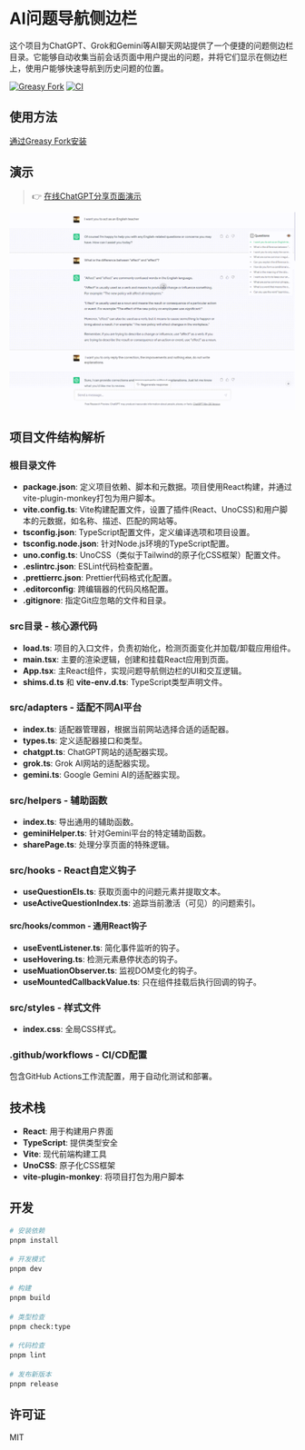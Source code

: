 # AI问题导航侧边栏

这个项目为ChatGPT、Grok和Gemini等AI聊天网站提供了一个便捷的问题侧边栏目录。它能够自动收集当前会话页面中用户提出的问题，并将它们显示在侧边栏上，使用户能够快速导航到历史问题的位置。

[![Greasy Fork](https://img.shields.io/greasyfork/v/467387)](https://greasyfork.org/scripts/467387-chatgpt-question-navigation-sidebar)
[![CI](https://github.com/JianJroh/chatgpt-question-navigator/actions/workflows/ci.yml/badge.svg)](https://github.com/JianJroh/chatgpt-question-navigator/actions/workflows/ci.yml)

## 使用方法

[通过Greasy Fork安装](https://greasyfork.org/zh-CN/scripts/467387-chatgpt-question-navigation-sidebar)

## 演示

> 👉 [在线ChatGPT分享页面演示](https://chat.openai.com/share/7653a873-494f-4d71-82a1-04dd6defcb0f)

![演示](https://raw.githubusercontent.com/JianJroh/chatgpt-question-navigator/main/assets/demo.gif)

## 项目文件结构解析

### 根目录文件

- **package.json**: 定义项目依赖、脚本和元数据。项目使用React构建，并通过vite-plugin-monkey打包为用户脚本。
- **vite.config.ts**: Vite构建配置文件，设置了插件(React、UnoCSS)和用户脚本的元数据，如名称、描述、匹配的网站等。
- **tsconfig.json**: TypeScript配置文件，定义编译选项和项目设置。
- **tsconfig.node.json**: 针对Node.js环境的TypeScript配置。
- **uno.config.ts**: UnoCSS（类似于Tailwind的原子化CSS框架）配置文件。
- **.eslintrc.json**: ESLint代码检查配置。
- **.prettierrc.json**: Prettier代码格式化配置。
- **.editorconfig**: 跨编辑器的代码风格配置。
- **.gitignore**: 指定Git应忽略的文件和目录。

### src目录 - 核心源代码

- **load.ts**: 项目的入口文件，负责初始化，检测页面变化并加载/卸载应用组件。
- **main.tsx**: 主要的渲染逻辑，创建和挂载React应用到页面。
- **App.tsx**: 主React组件，实现问题导航侧边栏的UI和交互逻辑。
- **shims.d.ts** 和 **vite-env.d.ts**: TypeScript类型声明文件。

### src/adapters - 适配不同AI平台

- **index.ts**: 适配器管理器，根据当前网站选择合适的适配器。
- **types.ts**: 定义适配器接口和类型。
- **chatgpt.ts**: ChatGPT网站的适配器实现。
- **grok.ts**: Grok AI网站的适配器实现。
- **gemini.ts**: Google Gemini AI的适配器实现。

### src/helpers - 辅助函数

- **index.ts**: 导出通用的辅助函数。
- **geminiHelper.ts**: 针对Gemini平台的特定辅助函数。
- **sharePage.ts**: 处理分享页面的特殊逻辑。

### src/hooks - React自定义钩子

- **useQuestionEls.ts**: 获取页面中的问题元素并提取文本。
- **useActiveQuestionIndex.ts**: 追踪当前激活（可见）的问题索引。

#### src/hooks/common - 通用React钩子

- **useEventListener.ts**: 简化事件监听的钩子。
- **useHovering.ts**: 检测元素悬停状态的钩子。
- **useMuationObserver.ts**: 监视DOM变化的钩子。
- **useMountedCallbackValue.ts**: 只在组件挂载后执行回调的钩子。

### src/styles - 样式文件

- **index.css**: 全局CSS样式。

### .github/workflows - CI/CD配置

包含GitHub Actions工作流配置，用于自动化测试和部署。

## 技术栈

- **React**: 用于构建用户界面
- **TypeScript**: 提供类型安全
- **Vite**: 现代前端构建工具
- **UnoCSS**: 原子化CSS框架
- **vite-plugin-monkey**: 将项目打包为用户脚本

## 开发

```bash
# 安装依赖
pnpm install

# 开发模式
pnpm dev

# 构建
pnpm build

# 类型检查
pnpm check:type

# 代码检查
pnpm lint

# 发布新版本
pnpm release
```

## 许可证

MIT
